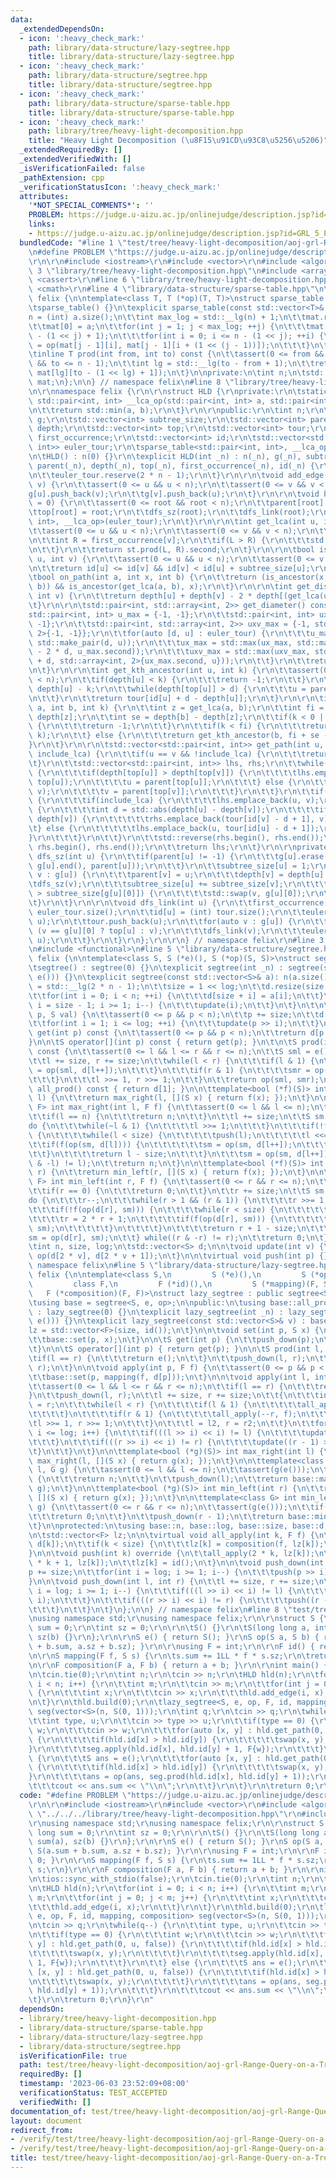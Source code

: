 ```yaml
---
data:
  _extendedDependsOn:
  - icon: ':heavy_check_mark:'
    path: library/data-structure/lazy-segtree.hpp
    title: library/data-structure/lazy-segtree.hpp
  - icon: ':heavy_check_mark:'
    path: library/data-structure/segtree.hpp
    title: library/data-structure/segtree.hpp
  - icon: ':heavy_check_mark:'
    path: library/data-structure/sparse-table.hpp
    title: library/data-structure/sparse-table.hpp
  - icon: ':heavy_check_mark:'
    path: library/tree/heavy-light-decomposition.hpp
    title: "Heavy Light Decomposition (\u8F15\u91CD\u93C8\u5256\u5206)"
  _extendedRequiredBy: []
  _extendedVerifiedWith: []
  _isVerificationFailed: false
  _pathExtension: cpp
  _verificationStatusIcon: ':heavy_check_mark:'
  attributes:
    '*NOT_SPECIAL_COMMENTS*': ''
    PROBLEM: https://judge.u-aizu.ac.jp/onlinejudge/description.jsp?id=GRL_5_E
    links:
    - https://judge.u-aizu.ac.jp/onlinejudge/description.jsp?id=GRL_5_E
  bundledCode: "#line 1 \"test/tree/heavy-light-decomposition/aoj-grl-Range-Query-on-a-Tree-II.test.cpp\"\
    \n#define PROBLEM \"https://judge.u-aizu.ac.jp/onlinejudge/description.jsp?id=GRL_5_E\"\
    \r\n\r\n#include <iostream>\r\n#include <vector>\r\n#include <algorithm>\r\n#line\
    \ 3 \"library/tree/heavy-light-decomposition.hpp\"\n#include <array>\r\n#include\
    \ <cassert>\r\n#line 6 \"library/tree/heavy-light-decomposition.hpp\"\n#include\
    \ <cmath>\r\n#line 4 \"library/data-structure/sparse-table.hpp\"\n\nnamespace\
    \ felix {\n\ntemplate<class T, T (*op)(T, T)>\nstruct sparse_table {\npublic:\n\
    \tsparse_table() {}\n\texplicit sparse_table(const std::vector<T>& a) {\n\t\t\
    n = (int) a.size();\n\t\tint max_log = std::__lg(n) + 1;\n\t\tmat.resize(max_log);\n\
    \t\tmat[0] = a;\n\t\tfor(int j = 1; j < max_log; ++j) {\n\t\t\tmat[j].resize(n\
    \ - (1 << j) + 1);\n\t\t\tfor(int i = 0; i <= n - (1 << j); ++i) {\n\t\t\t\tmat[j][i]\
    \ = op(mat[j - 1][i], mat[j - 1][i + (1 << (j - 1))]);\n\t\t\t}\n\t\t}\n\t}\n\n\
    \tinline T prod(int from, int to) const {\n\t\tassert(0 <= from && from <= to\
    \ && to <= n - 1);\n\t\tint lg = std::__lg(to - from + 1);\n\t\treturn op(mat[lg][from],\
    \ mat[lg][to - (1 << lg) + 1]);\n\t}\n\nprivate:\n\tint n;\n\tstd::vector<std::vector<T>>\
    \ mat;\n};\n\n} // namespace felix\n#line 8 \"library/tree/heavy-light-decomposition.hpp\"\
    \n\r\nnamespace felix {\r\n\r\nstruct HLD {\r\nprivate:\r\n\tstatic constexpr\
    \ std::pair<int, int> __lca_op(std::pair<int, int> a, std::pair<int, int> b) {\r\
    \n\t\treturn std::min(a, b);\r\n\t}\r\n\r\npublic:\r\n\tint n;\r\n\tstd::vector<std::vector<int>>\
    \ g;\r\n\tstd::vector<int> subtree_size;\r\n\tstd::vector<int> parent;\r\n\tstd::vector<int>\
    \ depth;\r\n\tstd::vector<int> top;\r\n\tstd::vector<int> tour;\r\n\tstd::vector<int>\
    \ first_occurrence;\r\n\tstd::vector<int> id;\r\n\tstd::vector<std::pair<int,\
    \ int>> euler_tour;\r\n\tsparse_table<std::pair<int, int>, __lca_op> st;\r\n\r\
    \n\tHLD() : n(0) {}\r\n\texplicit HLD(int _n) : n(_n), g(_n), subtree_size(_n),\
    \ parent(_n), depth(_n), top(_n), first_occurrence(_n), id(_n) {\r\n\t\ttour.reserve(n);\r\
    \n\t\teuler_tour.reserve(2 * n - 1);\r\n\t}\r\n\r\n\tvoid add_edge(int u, int\
    \ v) {\r\n\t\tassert(0 <= u && u < n);\r\n\t\tassert(0 <= v && v < n);\r\n\t\t\
    g[u].push_back(v);\r\n\t\tg[v].push_back(u);\r\n\t}\r\n\r\n\tvoid build(int root\
    \ = 0) {\r\n\t\tassert(0 <= root && root < n);\r\n\t\tparent[root] = -1;\r\n\t\
    \ttop[root] = root;\r\n\t\tdfs_sz(root);\r\n\t\tdfs_link(root);\r\n\t\tst = sparse_table<std::pair<int,\
    \ int>, __lca_op>(euler_tour);\r\n\t}\r\n\r\n\tint get_lca(int u, int v) {\r\n\
    \t\tassert(0 <= u && u < n);\r\n\t\tassert(0 <= v && v < n);\r\n\t\tint L = first_occurrence[u];\r\
    \n\t\tint R = first_occurrence[v];\r\n\t\tif(L > R) {\r\n\t\t\tstd::swap(L, R);\r\
    \n\t\t}\r\n\t\treturn st.prod(L, R).second;\r\n\t}\r\n\r\n\tbool is_ancestor(int\
    \ u, int v) {\r\n\t\tassert(0 <= u && u < n);\r\n\t\tassert(0 <= v && v < n);\r\
    \n\t\treturn id[u] <= id[v] && id[v] < id[u] + subtree_size[u];\r\n\t}\r\n\r\n\
    \tbool on_path(int a, int x, int b) {\r\n\t\treturn (is_ancestor(x, a) || is_ancestor(x,\
    \ b)) && is_ancestor(get_lca(a, b), x);\r\n\t}\r\n\r\n\tint get_distance(int u,\
    \ int v) {\r\n\t\treturn depth[u] + depth[v] - 2 * depth[(get_lca(u, v))];\r\n\
    \t}\r\n\r\n\tstd::pair<int, std::array<int, 2>> get_diameter() const {\r\n\t\t\
    std::pair<int, int> u_max = {-1, -1};\r\n\t\tstd::pair<int, int> ux_max = {-1,\
    \ -1};\r\n\t\tstd::pair<int, std::array<int, 2>> uxv_max = {-1, std::array<int,\
    \ 2>{-1, -1}};\r\n\t\tfor(auto [d, u] : euler_tour) {\r\n\t\t\tu_max = std::max(u_max,\
    \ std::make_pair(d, u));\r\n\t\t\tux_max = std::max(ux_max, std::make_pair(u_max.first\
    \ - 2 * d, u_max.second));\r\n\t\t\tuxv_max = std::max(uxv_max, std::make_pair(ux_max.first\
    \ + d, std::array<int, 2>{ux_max.second, u}));\r\n\t\t}\r\n\t\treturn uxv_max;\r\
    \n\t}\r\n\r\n\tint get_kth_ancestor(int u, int k) {\r\n\t\tassert(0 <= u && u\
    \ < n);\r\n\t\tif(depth[u] < k) {\r\n\t\t\treturn -1;\r\n\t\t}\r\n\t\tint d =\
    \ depth[u] - k;\r\n\t\twhile(depth[top[u]] > d) {\r\n\t\t\tu = parent[top[u]];\r\
    \n\t\t}\r\n\t\treturn tour[id[u] + d - depth[u]];\r\n\t}\r\n\r\n\tint get_kth_node_on_path(int\
    \ a, int b, int k) {\r\n\t\tint z = get_lca(a, b);\r\n\t\tint fi = depth[a] -\
    \ depth[z];\r\n\t\tint se = depth[b] - depth[z];\r\n\t\tif(k < 0 || k > fi + se)\
    \ {\r\n\t\t\treturn -1;\r\n\t\t}\r\n\t\tif(k < fi) {\r\n\t\t\treturn get_kth_ancestor(a,\
    \ k);\r\n\t\t} else {\r\n\t\t\treturn get_kth_ancestor(b, fi + se - k);\r\n\t\t\
    }\r\n\t}\r\n\r\n\tstd::vector<std::pair<int, int>> get_path(int u, int v, bool\
    \ include_lca) {\r\n\t\tif(u == v && !include_lca) {\r\n\t\t\treturn {};\r\n\t\
    \t}\r\n\t\tstd::vector<std::pair<int, int>> lhs, rhs;\r\n\t\twhile(top[u] != top[v])\
    \ {\r\n\t\t\tif(depth[top[u]] > depth[top[v]]) {\r\n\t\t\t\tlhs.emplace_back(u,\
    \ top[u]);\r\n\t\t\t\tu = parent[top[u]];\r\n\t\t\t} else {\r\n\t\t\t\trhs.emplace_back(top[v],\
    \ v);\r\n\t\t\t\tv = parent[top[v]];\r\n\t\t\t}\r\n\t\t}\r\n\t\tif(u != v || include_lca)\
    \ {\r\n\t\t\tif(include_lca) {\r\n\t\t\t\tlhs.emplace_back(u, v);\r\n\t\t\t} else\
    \ {\r\n\t\t\t\tint d = std::abs(depth[u] - depth[v]);\r\n\t\t\t\tif(depth[u] <\
    \ depth[v]) {\r\n\t\t\t\t\trhs.emplace_back(tour[id[v] - d + 1], v);\r\n\t\t\t\
    \t} else {\r\n\t\t\t\t\tlhs.emplace_back(u, tour[id[u] - d + 1]);\r\n\t\t\t\t\
    }\r\n\t\t\t}\r\n\t\t}\r\n\t\tstd::reverse(rhs.begin(), rhs.end());\r\n\t\tlhs.insert(lhs.end(),\
    \ rhs.begin(), rhs.end());\r\n\t\treturn lhs;\r\n\t}\r\n\r\nprivate:\r\n\tvoid\
    \ dfs_sz(int u) {\r\n\t\tif(parent[u] != -1) {\r\n\t\t\tg[u].erase(std::find(g[u].begin(),\
    \ g[u].end(), parent[u]));\r\n\t\t}\r\n\t\tsubtree_size[u] = 1;\r\n\t\tfor(auto&\
    \ v : g[u]) {\r\n\t\t\tparent[v] = u;\r\n\t\t\tdepth[v] = depth[u] + 1;\r\n\t\t\
    \tdfs_sz(v);\r\n\t\t\tsubtree_size[u] += subtree_size[v];\r\n\t\t\tif(subtree_size[v]\
    \ > subtree_size[g[u][0]]) {\r\n\t\t\t\tstd::swap(v, g[u][0]);\r\n\t\t\t}\r\n\t\
    \t}\r\n\t}\r\n\r\n\tvoid dfs_link(int u) {\r\n\t\tfirst_occurrence[u] = (int)\
    \ euler_tour.size();\r\n\t\tid[u] = (int) tour.size();\r\n\t\teuler_tour.emplace_back(depth[u],\
    \ u);\r\n\t\ttour.push_back(u);\r\n\t\tfor(auto v : g[u]) {\r\n\t\t\ttop[v] =\
    \ (v == g[u][0] ? top[u] : v);\r\n\t\t\tdfs_link(v);\r\n\t\t\teuler_tour.emplace_back(depth[u],\
    \ u);\r\n\t\t}\r\n\t}\r\n};\r\n\r\n} // namespace felix\r\n#line 3 \"library/data-structure/segtree.hpp\"\
    \n#include <functional>\n#line 5 \"library/data-structure/segtree.hpp\"\n\nnamespace\
    \ felix {\n\ntemplate<class S, S (*e)(), S (*op)(S, S)>\nstruct segtree {\npublic:\n\
    \tsegtree() : segtree(0) {}\n\texplicit segtree(int _n) : segtree(std::vector<S>(_n,\
    \ e())) {}\n\texplicit segtree(const std::vector<S>& a): n(a.size()) {\n\t\tlog\
    \ = std::__lg(2 * n - 1);\n\t\tsize = 1 << log;\n\t\td.resize(size * 2, e());\n\
    \t\tfor(int i = 0; i < n; ++i) {\n\t\t\td[size + i] = a[i];\n\t\t}\n\t\tfor(int\
    \ i = size - 1; i >= 1; i--) {\n\t\t\tupdate(i);\n\t\t}\n\t}\n\t\n\tvoid set(int\
    \ p, S val) {\n\t\tassert(0 <= p && p < n);\n\t\tp += size;\n\t\td[p] = val;\n\
    \t\tfor(int i = 1; i <= log; ++i) {\n\t\t\tupdate(p >> i);\n\t\t}\n\t}\n\n\tS\
    \ get(int p) const {\n\t\tassert(0 <= p && p < n);\n\t\treturn d[p + size];\n\t\
    }\n\n\tS operator[](int p) const { return get(p); }\n\t\n\tS prod(int l, int r)\
    \ const {\n\t\tassert(0 <= l && l <= r && r <= n);\n\t\tS sml = e(), smr = e();\n\
    \t\tl += size, r += size;\n\t\twhile(l < r) {\n\t\t\tif(l & 1) {\n\t\t\t\tsml\
    \ = op(sml, d[l++]);\n\t\t\t}\n\t\t\tif(r & 1) {\n\t\t\t\tsmr = op(d[--r], smr);\n\
    \t\t\t}\n\t\t\tl >>= 1, r >>= 1;\n\t\t}\n\t\treturn op(sml, smr);\n\t}\n\n\tS\
    \ all_prod() const { return d[1]; }\n\n\ttemplate<bool (*f)(S)> int max_right(int\
    \ l) {\n\t\treturn max_right(l, [](S x) { return f(x); });\n\t}\n\n\ttemplate<class\
    \ F> int max_right(int l, F f) {\n\t\tassert(0 <= l && l <= n);\n\t\tassert(f(e()));\n\
    \t\tif(l == n) {\n\t\t\treturn n;\n\t\t}\n\t\tl += size;\n\t\tS sm = e();\n\t\t\
    do {\n\t\t\twhile(~l & 1) {\n\t\t\t\tl >>= 1;\n\t\t\t}\n\t\t\tif(!f(op(sm, d[l])))\
    \ {\n\t\t\t\twhile(l < size) {\n\t\t\t\t\tpush(l);\n\t\t\t\t\tl <<= 1;\n\t\t\t\
    \t\tif(f(op(sm, d[l]))) {\n\t\t\t\t\t\tsm = op(sm, d[l++]);\n\t\t\t\t\t}\n\t\t\
    \t\t}\n\t\t\t\treturn l - size;\n\t\t\t}\n\t\t\tsm = op(sm, d[l++]);\n\t\t} while((l\
    \ & -l) != l);\n\t\treturn n;\n\t}\n\n\ttemplate<bool (*f)(S)> int min_left(int\
    \ r) {\n\t\treturn min_left(r, [](S x) { return f(x); });\n\t}\n\n\ttemplate<class\
    \ F> int min_left(int r, F f) {\n\t\tassert(0 <= r && r <= n);\n\t\tassert(f(e()));\n\
    \t\tif(r == 0) {\n\t\t\treturn 0;\n\t\t}\n\t\tr += size;\n\t\tS sm = e();\n\t\t\
    do {\n\t\t\tr--;\n\t\t\twhile(r > 1 && (r & 1)) {\n\t\t\t\tr >>= 1;\n\t\t\t}\n\
    \t\t\tif(!f(op(d[r], sm))) {\n\t\t\t\twhile(r < size) {\n\t\t\t\t\tpush(r);\n\t\
    \t\t\t\tr = 2 * r + 1;\n\t\t\t\t\tif(f(op(d[r], sm))) {\n\t\t\t\t\t\tsm = op(d[r--],\
    \ sm);\n\t\t\t\t\t}\n\t\t\t\t}\n\t\t\t\treturn r + 1 - size;\n\t\t\t}\n\t\t\t\
    sm = op(d[r], sm);\n\t\t} while((r & -r) != r);\n\t\treturn 0;\n\t}\n\t\nprotected:\n\
    \tint n, size, log;\n\tstd::vector<S> d;\n\n\tvoid update(int v) {\n\t\td[v] =\
    \ op(d[2 * v], d[2 * v + 1]);\n\t}\n\n\tvirtual void push(int p) {}\n};\n\n} //\
    \ namespace felix\n#line 5 \"library/data-structure/lazy-segtree.hpp\"\n\nnamespace\
    \ felix {\n\ntemplate<class S,\n         S (*e)(),\n         S (*op)(S, S),\n\
    \         class F,\n         F (*id)(),\n         S (*mapping)(F, S),\n      \
    \   F (*composition)(F, F)>\nstruct lazy_segtree : public segtree<S, e, op> {\n\
    \tusing base = segtree<S, e, op>;\n\npublic:\n\tusing base::all_prod;\n\n\tlazy_segtree()\
    \ : lazy_segtree(0) {}\n\texplicit lazy_segtree(int _n) : lazy_segtree(std::vector<S>(_n,\
    \ e())) {}\n\texplicit lazy_segtree(const std::vector<S>& v) : base(v) {\n\t\t\
    lz = std::vector<F>(size, id());\n\t}\n\n\tvoid set(int p, S x) {\n\t\tpush_down(p);\n\
    \t\tbase::set(p, x);\n\t}\n\n\tS get(int p) {\n\t\tpush_down(p);\n\t\treturn base::get(p);\n\
    \t}\n\n\tS operator[](int p) { return get(p); }\n\n\tS prod(int l, int r) {\n\t\
    \tif(l == r) {\n\t\t\treturn e();\n\t\t}\n\t\tpush_down(l, r);\n\t\treturn base::prod(l,\
    \ r);\n\t}\n\n\tvoid apply(int p, F f) {\n\t\tassert(0 <= p && p < n);\n\t\tpush_down(p);\n\
    \t\tbase::set(p, mapping(f, d[p]));\n\t}\n\n\tvoid apply(int l, int r, F f) {\n\
    \t\tassert(0 <= l && l <= r && r <= n);\n\t\tif(l == r) {\n\t\t\treturn;\n\t\t\
    }\n\t\tpush_down(l, r);\n\t\tl += size, r += size;\n\t\t{\n\t\t\tint l2 = l, r2\
    \ = r;\n\t\t\twhile(l < r) {\n\t\t\t\tif(l & 1) {\n\t\t\t\t\tall_apply(l++, f);\n\
    \t\t\t\t}\n\t\t\t\tif(r & 1) {\n\t\t\t\t\tall_apply(--r, f);\n\t\t\t\t}\n\t\t\t\
    \tl >>= 1, r >>= 1;\n\t\t\t}\n\t\t\tl = l2, r = r2;\n\t\t}\n\t\tfor(int i = 1;\
    \ i <= log; i++) {\n\t\t\tif(((l >> i) << i) != l) {\n\t\t\t\tupdate(l >> i);\n\
    \t\t\t}\n\t\t\tif(((r >> i) << i) != r) {\n\t\t\t\tupdate((r - 1) >> i);\n\t\t\
    \t}\n\t\t}\n\t}\n\n\ttemplate<bool (*g)(S)> int max_right(int l) {\n\t\treturn\
    \ max_right(l, [](S x) { return g(x); });\n\t}\n\n\ttemplate<class G> int max_right(int\
    \ l, G g) {\n\t\tassert(0 <= l && l <= n);\n\t\tassert(g(e()));\n\t\tif(l == n)\
    \ {\n\t\t\treturn n;\n\t\t}\n\t\tpush_down(l);\n\t\treturn base::max_right(l,\
    \ g);\n\t}\n\n\ttemplate<bool (*g)(S)> int min_left(int r) {\n\t\treturn min_left(r,\
    \ [](S x) { return g(x); });\n\t}\n\n\ttemplate<class G> int min_left(int r, G\
    \ g) {\n\t\tassert(0 <= r && r <= n);\n\t\tassert(g(e()));\n\t\tif(r == 0) {\n\
    \t\t\treturn 0;\n\t\t}\n\t\tpush_down(r - 1);\n\t\treturn base::min_left(r, g);\n\
    \t}\n\nprotected:\n\tusing base::n, base::log, base::size, base::d;\n\tusing base::update;\n\
    \n\tstd::vector<F> lz;\n\n\tvirtual void all_apply(int k, F f) {\n\t\td[k] = mapping(f,\
    \ d[k]);\n\t\tif(k < size) {\n\t\t\tlz[k] = composition(f, lz[k]);\n\t\t}\n\t\
    }\n\n\tvoid push(int k) override {\n\t\tall_apply(2 * k, lz[k]);\n\t\tall_apply(2\
    \ * k + 1, lz[k]);\n\t\tlz[k] = id();\n\t}\n\n\tvoid push_down(int p) {\n\t\t\
    p += size;\n\t\tfor(int i = log; i >= 1; i--) {\n\t\t\tpush(p >> i);\n\t\t}\n\t\
    }\n\n\tvoid push_down(int l, int r) {\n\t\tl += size, r += size;\n\t\tfor(int\
    \ i = log; i >= 1; i--) {\n\t\t\tif(((l >> i) << i) != l) {\n\t\t\t\tpush(l >>\
    \ i);\n\t\t\t}\n\t\t\tif(((r >> i) << i) != r) {\n\t\t\t\tpush((r - 1) >> i);\n\
    \t\t\t}\n\t\t}\n\t}\n};\n\n} // namespace felix\n#line 8 \"test/tree/heavy-light-decomposition/aoj-grl-Range-Query-on-a-Tree-II.test.cpp\"\
    \nusing namespace std;\r\nusing namespace felix;\r\n\r\nstruct S {\r\n\tlong long\
    \ sum = 0;\r\n\tint sz = 0;\r\n\r\n\tS() {}\r\n\tS(long long a, int b) : sum(a),\
    \ sz(b) {}\r\n};\r\n\r\nS e() { return S(); }\r\nS op(S a, S b) { return S(a.sum\
    \ + b.sum, a.sz + b.sz); }\r\n\r\nusing F = int;\r\n\r\nF id() { return 0; }\r\
    \n\r\nS mapping(F f, S s) {\r\n\ts.sum += 1LL * f * s.sz;\r\n\treturn s;\r\n}\r\
    \n\r\nF composition(F a, F b) { return a + b; }\r\n\r\nint main() {\r\n\tios::sync_with_stdio(false);\r\
    \n\tcin.tie(0);\r\n\tint n;\r\n\tcin >> n;\r\n\tHLD hld(n);\r\n\tfor(int i = 0;\
    \ i < n; i++) {\r\n\t\tint m;\r\n\t\tcin >> m;\r\n\t\tfor(int j = 0; j < m; j++)\
    \ {\r\n\t\t\tint x;\r\n\t\t\tcin >> x;\r\n\t\t\thld.add_edge(i, x);\r\n\t\t}\r\
    \n\t}\r\n\thld.build(0);\r\n\tlazy_segtree<S, e, op, F, id, mapping, composition>\
    \ seg(vector<S>(n, S(0, 1)));\r\n\tint q;\r\n\tcin >> q;\r\n\twhile(q--) {\r\n\
    \t\tint type, u;\r\n\t\tcin >> type >> u;\r\n\t\tif(type == 0) {\r\n\t\t\tint\
    \ w;\r\n\t\t\tcin >> w;\r\n\t\t\tfor(auto [x, y] : hld.get_path(0, u, false))\
    \ {\r\n\t\t\t\tif(hld.id[x] > hld.id[y]) {\r\n\t\t\t\t\tswap(x, y);\r\n\t\t\t\t\
    }\r\n\t\t\t\tseg.apply(hld.id[x], hld.id[y] + 1, F{w});\r\n\t\t\t}\r\n\t\t} else\
    \ {\r\n\t\t\tS ans = e();\r\n\t\t\tfor(auto [x, y] : hld.get_path(0, u, false))\
    \ {\r\n\t\t\t\tif(hld.id[x] > hld.id[y]) {\r\n\t\t\t\t\tswap(x, y);\r\n\t\t\t\t\
    }\r\n\t\t\t\tans = op(ans, seg.prod(hld.id[x], hld.id[y] + 1));\r\n\t\t\t}\r\n\
    \t\t\tcout << ans.sum << \"\\n\";\r\n\t\t}\r\n\t}\r\n\treturn 0;\r\n}\r\n"
  code: "#define PROBLEM \"https://judge.u-aizu.ac.jp/onlinejudge/description.jsp?id=GRL_5_E\"\
    \r\n\r\n#include <iostream>\r\n#include <vector>\r\n#include <algorithm>\r\n#include\
    \ \"../../../library/tree/heavy-light-decomposition.hpp\"\r\n#include \"../../../library/data-structure/lazy-segtree.hpp\"\
    \r\nusing namespace std;\r\nusing namespace felix;\r\n\r\nstruct S {\r\n\tlong\
    \ long sum = 0;\r\n\tint sz = 0;\r\n\r\n\tS() {}\r\n\tS(long long a, int b) :\
    \ sum(a), sz(b) {}\r\n};\r\n\r\nS e() { return S(); }\r\nS op(S a, S b) { return\
    \ S(a.sum + b.sum, a.sz + b.sz); }\r\n\r\nusing F = int;\r\n\r\nF id() { return\
    \ 0; }\r\n\r\nS mapping(F f, S s) {\r\n\ts.sum += 1LL * f * s.sz;\r\n\treturn\
    \ s;\r\n}\r\n\r\nF composition(F a, F b) { return a + b; }\r\n\r\nint main() {\r\
    \n\tios::sync_with_stdio(false);\r\n\tcin.tie(0);\r\n\tint n;\r\n\tcin >> n;\r\
    \n\tHLD hld(n);\r\n\tfor(int i = 0; i < n; i++) {\r\n\t\tint m;\r\n\t\tcin >>\
    \ m;\r\n\t\tfor(int j = 0; j < m; j++) {\r\n\t\t\tint x;\r\n\t\t\tcin >> x;\r\n\
    \t\t\thld.add_edge(i, x);\r\n\t\t}\r\n\t}\r\n\thld.build(0);\r\n\tlazy_segtree<S,\
    \ e, op, F, id, mapping, composition> seg(vector<S>(n, S(0, 1)));\r\n\tint q;\r\
    \n\tcin >> q;\r\n\twhile(q--) {\r\n\t\tint type, u;\r\n\t\tcin >> type >> u;\r\
    \n\t\tif(type == 0) {\r\n\t\t\tint w;\r\n\t\t\tcin >> w;\r\n\t\t\tfor(auto [x,\
    \ y] : hld.get_path(0, u, false)) {\r\n\t\t\t\tif(hld.id[x] > hld.id[y]) {\r\n\
    \t\t\t\t\tswap(x, y);\r\n\t\t\t\t}\r\n\t\t\t\tseg.apply(hld.id[x], hld.id[y] +\
    \ 1, F{w});\r\n\t\t\t}\r\n\t\t} else {\r\n\t\t\tS ans = e();\r\n\t\t\tfor(auto\
    \ [x, y] : hld.get_path(0, u, false)) {\r\n\t\t\t\tif(hld.id[x] > hld.id[y]) {\r\
    \n\t\t\t\t\tswap(x, y);\r\n\t\t\t\t}\r\n\t\t\t\tans = op(ans, seg.prod(hld.id[x],\
    \ hld.id[y] + 1));\r\n\t\t\t}\r\n\t\t\tcout << ans.sum << \"\\n\";\r\n\t\t}\r\n\
    \t}\r\n\treturn 0;\r\n}\r\n"
  dependsOn:
  - library/tree/heavy-light-decomposition.hpp
  - library/data-structure/sparse-table.hpp
  - library/data-structure/lazy-segtree.hpp
  - library/data-structure/segtree.hpp
  isVerificationFile: true
  path: test/tree/heavy-light-decomposition/aoj-grl-Range-Query-on-a-Tree-II.test.cpp
  requiredBy: []
  timestamp: '2023-06-03 23:52:09+08:00'
  verificationStatus: TEST_ACCEPTED
  verifiedWith: []
documentation_of: test/tree/heavy-light-decomposition/aoj-grl-Range-Query-on-a-Tree-II.test.cpp
layout: document
redirect_from:
- /verify/test/tree/heavy-light-decomposition/aoj-grl-Range-Query-on-a-Tree-II.test.cpp
- /verify/test/tree/heavy-light-decomposition/aoj-grl-Range-Query-on-a-Tree-II.test.cpp.html
title: test/tree/heavy-light-decomposition/aoj-grl-Range-Query-on-a-Tree-II.test.cpp
---
```

